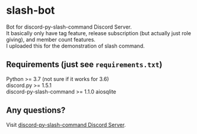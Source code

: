 # slash-bot
Bot for discord-py-slash-command Discord Server.  
It basically only have tag feature, release subscription 
(but actually just role giving), and member count features.  
I uploaded this for the demonstration of slash command.

## Requirements (just see `requirements.txt`)
Python >= 3.7 (not sure if it works for 3.6)  
discord.py >= 1.5.1  
discord-py-slash-command >= 1.1.0 
aiosqlite

## Any questions?
Visit [discord-py-slash-command Discord Server](https://discord.gg/KkgMBVuEkx).
